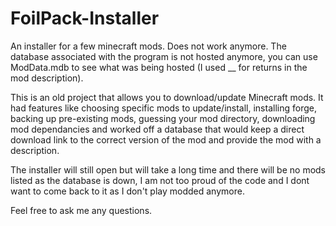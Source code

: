 # FoilPack-Installer
An installer for a few minecraft mods. Does not work anymore.
The database associated with the program is not hosted anymore, you can use ModData.mdb to see what was being hosted (I used __ for returns in the mod description).

This is an old project that allows you to download/update Minecraft mods.
It had features like choosing specific mods to update/install, installing forge, backing up pre-existing mods, guessing your mod directory, downloading mod dependancies and worked off a database that would keep a direct download link to the correct version of the mod and provide the mod with a description.

The installer will still open but will take a long time and there will be no mods listed as the database is down, I am not too proud of the code and I dont want to come back to it as I don't play modded anymore.

Feel free to ask me any questions.
